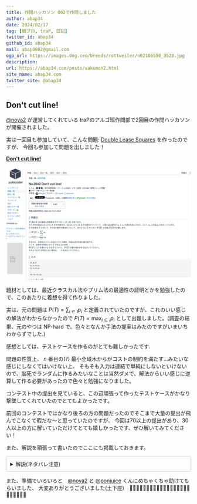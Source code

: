 ```yaml
---
title: 作問ハッカソン 002で作問しました 
author: abap34
date: 2024/02/17
tag: [競プロ, traP, 日記]
twitter_id: abap34
github_id: abap34
mail: abap0002@gmail.com
ogp_url: https://images.dog.ceo/breeds/rottweiler/n02106550_3528.jpg
description: 
url: https://abap34.com/posts/sakumon2.html
site_name: abap34.com
twitter_site: @abap34
---
```


## Don't cut line!


[@noya2](https://twitter.com/noya2ruler) が運営してくれている traPのアルゴ班作問部で2回目の作問ハッカソンが開催されました。


実は一回目も参加していて、こんな問題: [Double Lease Squares](https://yukicoder.me/problems/no/2438) を作ったのですが、
今回も参加して問題を出しました！ 

**[Don't cut line!](https://yukicoder.me/problems/10681)**  

![](sakumon2/image.png)


題材としては、最近クラスカル法やプリム法の最適性の証明とかを勉強したので、このあたりに着想を得て作りました。

実は、元の問題は $P(T) = \sum_{i \in I}p_i$ と定義されていたのですが、これのいい感じの解法がわからなかったので
$P(T) = \max_{i \in I} p_i$ として出題しました。(調査の結果、元のやつは NP-hard で、色々となんか手法の提案はみたのですがいまいちわからずでした.)



感想としては、テストケースを作るのがとても難しかったです.

問題の性質上、 $n$ 番目の(?) 最小全域木からがコストの制約を満たす...みたいな感じにしなくてはいけない上、
そもそも入力は連結で単純にしないといけないので、脳死でランダムに作るみたいなことは当然ダメで、解法からいい感じに逆算して作る必要があったので色々と勉強になりました。

コンテスト中の提出を見ていると、この辺頑張って作ったテストケースがかなり撃墜してくれていたのでとてもよかったです。


前回のコンテストではかなり後ろの方の問題だったのでそこまで大量の提出が飛んでこなくて暇だな〜と思っていたのですが、
今回は70以上の提出があり、30人以上の方に解いていただけてとても嬉しかったです、ぜひ解いてみてください！

また、解説を頑張って書いたのでここにも掲載しておきます。


<details style="border: 1px solid #ccc; border-radius: 4px; padding: 10px;">
<summary>解説(ネタバレ注意)</summary>

$P(T)$ は、$T$ に含まれる最も $p_e$ の大きい辺の $p_e$ のみによって決まります。

そのため、 条件を満たすように$P(T)$ を最大化するには、なるべく大きい $p_e$ を持つ辺を一つ採用し、あとはコストが最も小さくなるような全域木を作れば良いです。

つまり、

<ol>
    <li>利益の大きい順に辺を選び、これを含むようなコストの最も小さい全域木 $T'$ を求める　</li>
        <ul>
            <li>
                $W(T') \leq C$ なら選んだ辺の利益を出力して終了
            </li>
            <li>
                満たさないなら次に大きい辺を選ぶ
            </li>
        </ul>
    <li>
        最後まで満たさなかったら $-1$ を出力して終了
    </li>
</ol>

という方法で今回の問題を解くことができます。

これを行う最も素直な方法は、辺を一つ選んだのちに、その辺が結ぶ二つの頂点をまとめて新しく得たグラフの最小全域木を得て、条件を満たすか確認することです。

しかし、最小全域木を作る際には $N-2$ 本の辺を選ぶ必要があるので、 毎回 $\Omega(N)$ の計算量がかかってしまいます。

そして、あらかじめ選ぶ辺の候補は $K$ 本あるので、今回の制約でこのアルゴリズムを時間内に実行することは難しいです。

そこで、これを高速化することを考えます。


実は、毎回最小全域木を求め直すのではなく、与えられたグラフ $G$ に対する最小全域木をあらかじめ求めておくと、

ある辺が含まれるような全域木の最小コストを高速に求めることができます。



$G$ の最小全域木 $T = (V, E)$ をあらかじめ求めたとします。

これに操作を加えることで、辺 $e \notin E$ が含まれるような全域木のうち最もコストが小さくなるようなものを得たいです。

まず、$e$ を $T$ に加えると、 $T$ にあらたに閉路がただひとつできます。

したがって、この閉路の辺をどれかひとつ削除すれば全域木となります。

そしてこのとき、この閉路の辺のうち $e$ 以外で最もコストの大きい辺を削除することで $e$ を含む最もコストの小さい全域木を得ることができます。

これは、あらかじめ $e$ を採用した状態でクラスカル法を適用することを考えればわかります。

この閉路を構成する辺のうち、最後に選ばれる辺である最もコストの大きい辺を追加すると、 $e$ がすでにあることから閉路ができるため、採用されなくなるためです。



したがって、 $e$ が含まれる最もコストの小さい全域木は、


木 $T$ があったとき、


<strong>「 $T$ に 辺 $e$ を追加したとき、できる閉路の辺のうち $e$ 以外で最もコストが高いものはいくつか？」</strong>


というクエリに高速で答えられるようになれば、高速に求まることになります。

ここからは、これについて考えます。


<h3>削除する辺の高速な求め方</h3>

ここで、できる閉路は、 $u, v$ の最小共通祖先を $r$ としたときに

「$u$ から $r$ を繋ぐ経路と $v$ から $r$ を繋ぐ経路という二つの経路が合わさったものである」ということに注目します。

すると、$u, v$ を繋いだことでできる閉路の辺のコストの最大値は、

「$u$ から $r$ への経路の最大値」 と 「$v$ から $r$ への経路の最大値」 の大きい方になります。


つまり、先ほどのクエリは
「$T$ の $u, v$ の最小共通祖先までの経路上のうち最もコストが高いものはいくつか？」

と言い換えられ、これにはダブリングと呼ばれるテクニックを用いると高速に答えることができます。




ダブリングを用いると、頂点数 $V$ の木の二つの頂点 $u, v$ の最小共通祖先は $O(\log V)$ で求めることができます。



さらに、これを求める際に、各頂点からの親への遷移の情報と共に、親への遷移の経路上の辺のコストの最大値を管理することで、



$u, v$ それぞれからの最小共通祖先への経路上の最大コストを同時に求められます。


したがって、この方法で $O(\log N)$ の時間計算量で目的の辺を特定することができます。


<h3>最終的なアルゴリズム</h3>

ここまでの議論から、最初に登場した

<ol>
    <li>利益の大きい順に辺を選び、これを含むようなコストの最も小さい全域木 $T'$ を求める　</li>
        <ul>
            <li>
                $W(T') \leq C$ なら選んだ辺の利益を出力して終了
            </li>
            <li>
                満たさないなら次に大きい辺を選ぶ
            </li>
        </ul>
    <li>
        最後まで満たさなかったら $-1$ を出力して終了
    </li>
</ol>

という方法は、

クラスカル法などで、$O(K \log K  + K \alpha(N))$ の時間計算量であらかじめ $G$ の最小全域木 $T$ を求めておくことで、


\1. の時間計算量が 毎回 $O (\log N)$となり、

試す辺の数は高々 $K$ 本なので、全体としては $O(K \log K + K \log N)$ の時間計算量となります。

今回の問題では、このアルゴリズムを時間制限に十分間に合うように動作させることが可能です。

</details>

 
また、準備でいろいろと　[@noya2](https://twitter.com/noya2ruler) と [@ponjuice](https://twitter.com/PonponJuice0) くんにめちゃくちゃ助けてもらいました、
大変ありがとうございました(土下座)　🙇‍♂️🙇‍♂️🙇‍♂️🙇‍♂️🙇‍♂️🙇‍♂️🙇‍♂️🙇‍♂️🙇‍♂️🙇‍♂️🙇‍♂️🙇‍♂️ 
